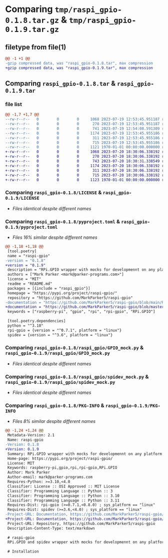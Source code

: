 # Comparing `tmp/raspi_gpio-0.1.8.tar.gz` & `tmp/raspi_gpio-0.1.9.tar.gz`

## filetype from file(1)

```diff
@@ -1 +1 @@
-gzip compressed data, was "raspi_gpio-0.1.8.tar", max compression
+gzip compressed data, was "raspi_gpio-0.1.9.tar", max compression
```

## Comparing `raspi_gpio-0.1.8.tar` & `raspi_gpio-0.1.9.tar`

### file list

```diff
@@ -1,7 +1,7 @@
--rw-r--r--   0        0        0     1068 2023-07-19 12:53:45.951187 raspi_gpio-0.1.8/LICENSE
--rw-r--r--   0        0        0      270 2023-07-19 12:53:45.951187 raspi_gpio-0.1.8/README.md
--rw-r--r--   0        0        0      741 2023-07-19 12:54:08.591309 raspi_gpio-0.1.8/pyproject.toml
--rw-r--r--   0        0        0     1174 2023-07-19 12:53:45.955186 raspi_gpio-0.1.8/raspi_gpio/GPIO_mock.py
--rw-r--r--   0        0        0      311 2023-07-19 12:53:45.955186 raspi_gpio-0.1.8/raspi_gpio/__init__.py
--rw-r--r--   0        0        0      715 2023-07-19 12:53:45.955186 raspi_gpio-0.1.8/raspi_gpio/spidev_mock.py
--rw-r--r--   0        0        0     1121 1970-01-01 00:00:00.000000 raspi_gpio-0.1.8/PKG-INFO
+-rw-r--r--   0        0        0     1068 2023-07-20 18:30:06.338192 raspi_gpio-0.1.9/LICENSE
+-rw-r--r--   0        0        0      270 2023-07-20 18:30:06.338192 raspi_gpio-0.1.9/README.md
+-rw-r--r--   0        0        0      743 2023-07-20 18:30:31.338549 raspi_gpio-0.1.9/pyproject.toml
+-rw-r--r--   0        0        0     1174 2023-07-20 18:30:06.338192 raspi_gpio-0.1.9/raspi_gpio/GPIO_mock.py
+-rw-r--r--   0        0        0      311 2023-07-20 18:30:06.338192 raspi_gpio-0.1.9/raspi_gpio/__init__.py
+-rw-r--r--   0        0        0      715 2023-07-20 18:30:06.338192 raspi_gpio-0.1.9/raspi_gpio/spidev_mock.py
+-rw-r--r--   0        0        0     1123 1970-01-01 00:00:00.000000 raspi_gpio-0.1.9/PKG-INFO
```

### Comparing `raspi_gpio-0.1.8/LICENSE` & `raspi_gpio-0.1.9/LICENSE`

 * *Files identical despite different names*

### Comparing `raspi_gpio-0.1.8/pyproject.toml` & `raspi_gpio-0.1.9/pyproject.toml`

 * *Files 16% similar despite different names*

```diff
@@ -1,18 +1,18 @@
 [tool.poetry]
 name = "raspi-gpio"
-version = "0.1.8"
+version = "0.1.9"
 description = "RPi.GPIO wrapper with mocks for developmennt on any platform"
 authors = ["Mark Parker <mark@parker-programs.com>"]
 license = "MIT"
 readme = "README.md"
 packages = [{include = "raspi_gpio"}]
 homepage = "https://pypi.org/project/raspi-gpio/"
 repository = "https://github.com/MarkParker5/raspi-gpio"
-documentation = "https://github.com/MarkParker5/raspi-gpio/blob/main/README.md"
+documentation = "https://github.com/MarkParker5/raspi-gpio/blob/master/README.md"
 keywords = ["raspberry-pi", "gpio", "rpi", "rpi-gpio", "RPi.GPIO"]
 
 [tool.poetry.dependencies]
 python = "^3.10"
 rpi-gpio = {version = "^0.7.1", platform = "linux"}
 spidev = {version = "^3.6", platform = "linux"}
```

### Comparing `raspi_gpio-0.1.8/raspi_gpio/GPIO_mock.py` & `raspi_gpio-0.1.9/raspi_gpio/GPIO_mock.py`

 * *Files identical despite different names*

### Comparing `raspi_gpio-0.1.8/raspi_gpio/spidev_mock.py` & `raspi_gpio-0.1.9/raspi_gpio/spidev_mock.py`

 * *Files identical despite different names*

### Comparing `raspi_gpio-0.1.8/PKG-INFO` & `raspi_gpio-0.1.9/PKG-INFO`

 * *Files 8% similar despite different names*

```diff
@@ -1,24 +1,24 @@
 Metadata-Version: 2.1
 Name: raspi-gpio
-Version: 0.1.8
+Version: 0.1.9
 Summary: RPi.GPIO wrapper with mocks for developmennt on any platform
 Home-page: https://pypi.org/project/raspi-gpio/
 License: MIT
 Keywords: raspberry-pi,gpio,rpi,rpi-gpio,RPi.GPIO
 Author: Mark Parker
 Author-email: mark@parker-programs.com
 Requires-Python: >=3.10,<4.0
 Classifier: License :: OSI Approved :: MIT License
 Classifier: Programming Language :: Python :: 3
 Classifier: Programming Language :: Python :: 3.10
 Classifier: Programming Language :: Python :: 3.11
 Requires-Dist: rpi-gpio (>=0.7.1,<0.8.0) ; sys_platform == "linux"
 Requires-Dist: spidev (>=3.6,<4.0) ; sys_platform == "linux"
-Project-URL: Documentation, https://github.com/MarkParker5/raspi-gpio/blob/main/README.md
+Project-URL: Documentation, https://github.com/MarkParker5/raspi-gpio/blob/master/README.md
 Project-URL: Repository, https://github.com/MarkParker5/raspi-gpio
 Description-Content-Type: text/markdown
 
 # raspi-gpio
 RPi.GPIO and spidev wrapper with mocks for developmennt on any platform
 
 # Installation
```

